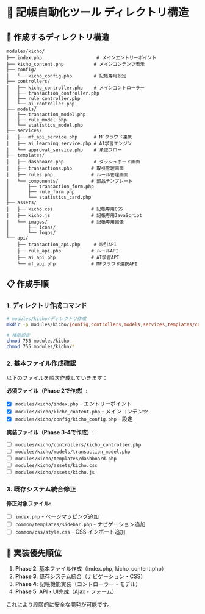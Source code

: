 # 📁 記帳自動化ツール ディレクトリ構造

## 🎯 作成するディレクトリ構造

```
modules/kicho/
├── index.php                    # メインエントリーポイント
├── kicho_content.php           # メインコンテンツ表示
├── config/
│   └── kicho_config.php        # 記帳専用設定
├── controllers/
│   ├── kicho_controller.php    # メインコントローラー
│   ├── transaction_controller.php
│   ├── rule_controller.php
│   └── ai_controller.php
├── models/
│   ├── transaction_model.php
│   ├── rule_model.php
│   └── statistics_model.php
├── services/
│   ├── mf_api_service.php      # MFクラウド連携
│   ├── ai_learning_service.php # AI学習エンジン
│   └── approval_service.php    # 承認フロー
├── templates/
│   ├── dashboard.php           # ダッシュボード画面
│   ├── transactions.php       # 取引管理画面
│   ├── rules.php              # ルール管理画面
│   └── components/            # 部品テンプレート
│       ├── transaction_form.php
│       ├── rule_form.php
│       └── statistics_card.php
├── assets/
│   ├── kicho.css              # 記帳専用CSS
│   ├── kicho.js               # 記帳専用JavaScript
│   └── images/                # 記帳専用画像
│       ├── icons/
│       └── logos/
└── api/
    ├── transaction_api.php     # 取引API
    ├── rule_api.php           # ルールAPI
    ├── ai_api.php             # AI学習API
    └── mf_api.php             # MFクラウド連携API
```

## 📋 作成手順

### 1. ディレクトリ作成コマンド

```bash
# modules/kicho/ディレクトリ作成
mkdir -p modules/kicho/{config,controllers,models,services,templates/components,assets/images/{icons,logos},api}

# 権限設定
chmod 755 modules/kicho
chmod 755 modules/kicho/*
```

### 2. 基本ファイル作成確認

以下のファイルを順次作成していきます：

**必須ファイル（Phase 2で作成）:**
- [x] `modules/kicho/index.php` - エントリーポイント
- [x] `modules/kicho/kicho_content.php` - メインコンテンツ
- [x] `modules/kicho/config/kicho_config.php` - 設定

**実装ファイル（Phase 3-4で作成）:**
- [ ] `modules/kicho/controllers/kicho_controller.php`
- [ ] `modules/kicho/models/transaction_model.php`
- [ ] `modules/kicho/templates/dashboard.php`
- [ ] `modules/kicho/assets/kicho.css`
- [ ] `modules/kicho/assets/kicho.js`

### 3. 既存システム統合修正

**修正対象ファイル:**
- [ ] `index.php` - ページマッピング追加
- [ ] `common/templates/sidebar.php` - ナビゲーション追加
- [ ] `common/css/style.css` - CSS インポート追加

## 🔧 実装優先順位

1. **Phase 2**: 基本ファイル作成（index.php, kicho_content.php）
2. **Phase 3**: 既存システム統合（ナビゲーション・CSS）
3. **Phase 4**: 記帳機能実装（コントローラー・モデル）
4. **Phase 5**: API・UI完成（Ajax・フォーム）

これにより段階的に安全な開発が可能です。